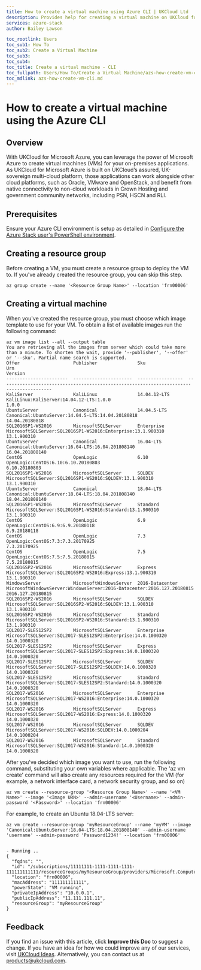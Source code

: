 ```yaml
---
title: How to create a virtual machine using Azure CLI | UKCloud Ltd
description: Provides help for creating a virtual machine on UKCloud for Microsoft Azure using Azure CLI
services: azure-stack
author: Bailey Lawson

toc_rootlink: Users
toc_sub1: How To
toc_sub2: Create a Virtual Machine
toc_sub3:
toc_sub4:
toc_title: Create a virtual machine - CLI
toc_fullpath: Users/How To/Create a Virtual Machine/azs-how-create-vm-cli.md
toc_mdlink: azs-how-create-vm-cli.md
---
```


# How to create a virtual machine using the Azure CLI

## Overview

With UKCloud for Microsoft Azure, you can leverage the power of Microsoft Azure to create virtual machines (VMs) for your on-premises applications.
As UKCloud for Microsoft Azure is built on UKCloud’s assured, UK-sovereign multi-cloud platform, those applications can work alongside other cloud platforms, such as Oracle,
VMware and OpenStack, and benefit from native connectivity to non-cloud workloads in Crown Hosting and government community networks, including PSN, HSCN and RLI.

## Prerequisites

Ensure your Azure CLI environment is setup as detailed in [Configure the Azure Stack user's PowerShell environment](azs-how-configure-cli.md).

## Creating a resource group

Before creating a VM, you must create a resource group to deploy the VM to. If you've already created the resource group, you can skip this step.

```azurecli
az group create --name '<Resource Group Name>' --location 'frn00006'
```

## Creating a virtual machine

When you've created the resource group, you must choose which image template to use for your VM. To obtain a list of available images run the following command:

```azurecli
az vm image list --all --output table
You are retrieving all the images from server which could take more than a minute. To shorten the wait, provide '--publisher', '--offer' or '--sku'. Partial name search is supported.
Offer                    Publisher               Sku                Urn                                                                      Version
-----------------------  ----------------------  -----------------  -----------------------------------------------------------------------  -----------------
KaliServer               KaliLinux               14.04.12-LTS       KaliLinux:KaliServer:14.04.12-LTS:1.0.0                                  1.0.0
UbuntuServer             Canonical               14.04.5-LTS        Canonical:UbuntuServer:14.04.5-LTS:14.04.20180818                        14.04.20180818
SQL2016SP1-WS2016        MicrosoftSQLServer      Enterprise         MicrosoftSQLServer:SQL2016SP1-WS2016:Enterprise:13.1.900310              13.1.900310
UbuntuServer             Canonical               16.04-LTS          Canonical:UbuntuServer:16.04-LTS:16.04.201808140                         16.04.201808140
CentOS                   OpenLogic               6.10               OpenLogic:CentOS:6.10:6.10.20180803                                      6.10.20180803
SQL2016SP1-WS2016        MicrosoftSQLServer      SQLDEV             MicrosoftSQLServer:SQL2016SP1-WS2016:SQLDEV:13.1.900310                  13.1.900310
UbuntuServer             Canonical               18.04-LTS          Canonical:UbuntuServer:18.04-LTS:18.04.201808140                         18.04.201808140
SQL2016SP1-WS2016        MicrosoftSQLServer      Standard           MicrosoftSQLServer:SQL2016SP1-WS2016:Standard:13.1.900310                13.1.900310
CentOS                   OpenLogic               6.9                OpenLogic:CentOS:6.9:6.9.20180118                                        6.9.20180118
CentOS                   OpenLogic               7.3                OpenLogic:CentOS:7.3:7.3.20170925                                        7.3.20170925
CentOS                   OpenLogic               7.5                OpenLogic:CentOS:7.5:7.5.20180815                                        7.5.20180815
SQL2016SP2-WS2016        MicrosoftSQLServer      Express            MicrosoftSQLServer:SQL2016SP2-WS2016:Express:13.1.900310                 13.1.900310
WindowsServer            MicrosoftWindowsServer  2016-Datacenter    MicrosoftWindowsServer:WindowsServer:2016-Datacenter:2016.127.20180815   2016.127.20180815
SQL2016SP2-WS2016        MicrosoftSQLServer      SQLDEV             MicrosoftSQLServer:SQL2016SP2-WS2016:SQLDEV:13.1.900310                  13.1.900310
SQL2016SP2-WS2016        MicrosoftSQLServer      Standard           MicrosoftSQLServer:SQL2016SP2-WS2016:Standard:13.1.900310                13.1.900310
SQL2017-SLES12SP2        MicrosoftSQLServer      Enterprise         MicrosoftSQLServer:SQL2017-SLES12SP2:Enterprise:14.0.1000320             14.0.1000320
SQL2017-SLES12SP2        MicrosoftSQLServer      Express            MicrosoftSQLServer:SQL2017-SLES12SP2:Express:14.0.1000320                14.0.1000320
SQL2017-SLES12SP2        MicrosoftSQLServer      SQLDEV             MicrosoftSQLServer:SQL2017-SLES12SP2:SQLDEV:14.0.1000320                 14.0.1000320
SQL2017-SLES12SP2        MicrosoftSQLServer      Standard           MicrosoftSQLServer:SQL2017-SLES12SP2:Standard:14.0.1000320               14.0.1000320
SQL2017-WS2016           MicrosoftSQLServer      Enterprise         MicrosoftSQLServer:SQL2017-WS2016:Enterprise:14.0.1000320                14.0.1000320
SQL2017-WS2016           MicrosoftSQLServer      Express            MicrosoftSQLServer:SQL2017-WS2016:Express:14.0.1000320                   14.0.1000320
SQL2017-WS2016           MicrosoftSQLServer      SQLDEV             MicrosoftSQLServer:SQL2017-WS2016:SQLDEV:14.0.1000204                    14.0.1000204
SQL2017-WS2016           MicrosoftSQLServer      Standard           MicrosoftSQLServer:SQL2017-WS2016:Standard:14.0.1000320                  14.0.1000320
```

After you've decided which image you want to use, run the following command, substituting your own variables where applicable. The 'az vm create' command will also create any resources required for the VM (for example, a network interface card, a network security group, and so on)

```azurecli
az vm create --resource-group '<Resource Group Name>' --name '<VM Name>' --image '<Image URN>' --admin-username '<Username>' --admin-password '<Password>' --location 'frn00006'
```

For example, to create an Ubuntu 18.04-LTS server:

```azurecli
az vm create --resource-group 'myResourceGroup' --name 'myVM' --image 'Canonical:UbuntuServer:18.04-LTS:18.04.201808140' --admin-username 'username' --admin-password 'Password1234!' --location 'frn00006'


- Running ..
{
  "fqdns": "",
  "id": "/subscriptions/11111111-1111-1111-1111-111111111111/resourceGroups/myResourceGroup/providers/Microsoft.Compute/virtualMachines/myVM",
  "location": "frn00006",
  "macAddress": "111111111111",
  "powerState": "VM running",
  "privateIpAddress": "10.0.0.1",
  "publicIpAddress": "11.111.111.11",
  "resourceGroup": "myResourceGroup"
}
```

## Feedback

If you find an issue with this article, click **Improve this Doc** to suggest a change. If you have an idea for how we could improve any of our services, visit [UKCloud Ideas](https://ideas.ukcloud.com). Alternatively, you can contact us at <products@ukcloud.com>.
